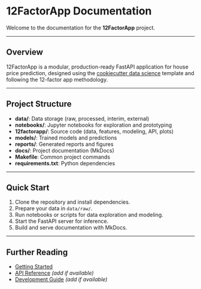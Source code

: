 # 12FactorApp Documentation

Welcome to the documentation for the **12FactorApp** project.

---

## Overview

12FactorApp is a modular, production-ready FastAPI application for house price prediction, designed using the [cookiecutter data science](https://drivendata.github.io/cookiecutter-data-science/) template and following the 12-factor app methodology.

---

## Project Structure

- **data/**: Data storage (raw, processed, interim, external)
- **notebooks/**: Jupyter notebooks for exploration and prototyping
- **12factorapp/**: Source code (data, features, modeling, API, plots)
- **models/**: Trained models and predictions
- **reports/**: Generated reports and figures
- **docs/**: Project documentation (MkDocs)
- **Makefile**: Common project commands
- **requirements.txt**: Python dependencies

---

## Quick Start

1. Clone the repository and install dependencies.
2. Prepare your data in `data/raw/`.
3. Run notebooks or scripts for data exploration and modeling.
4. Start the FastAPI server for inference.
5. Build and serve documentation with MkDocs.

---

## Further Reading

- [Getting Started](getting-started.md)
- [API Reference](api.md) *(add if available)*
- [Development Guide](development.md) *(add if available)*
